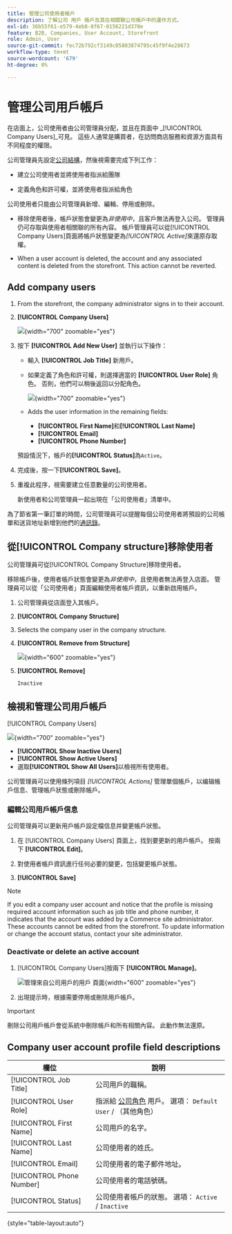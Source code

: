 ```yaml
---
title: 管理公司使用者帳戶
description: 了解公司 用戶 帳戶及其在相關聯公司帳戶中的運作方式。
exl-id: 36b55f61-e579-4eb8-8f67-0156221d378e
feature: B2B, Companies, User Account, Storefront
role: Admin, User
source-git-commit: fec72b792cf3149c05803874795c45f9f4e28673
workflow-type: tm+mt
source-wordcount: '679'
ht-degree: 0%

---
```


# 管理公司用戶帳戶

在店面上，公司使用者由公司管理員分配，並且在頁面中 _[!UICONTROL Company Users]_可見。 這些人通常是購買者，在訪問商店服務和資源方面具有不同程度的權限。

公司管理員先設定[公司結構](account-company-structure.md)，然後視需要完成下列工作：

- 建立公司使用者並將使用者指派給團隊

- 定義角色和許可權，並將使用者指派給角色

公司使用者只能由公司管理員新增、編輯、停用或刪除。

- 移除使用者後，帳戶狀態會變更為&#x200B;*非使用中*，且客戶無法再登入公司。 管理員仍可存取與使用者相關聯的所有內容。 帳戶管理員可以從[!UICONTROL Company Users]頁面將帳戶狀態變更為&#x200B;*[!UICONTROL Active]*&#x200B;來還原存取權。

- When a user account is deleted, the account and any associated content is deleted from the storefront. This action cannot be reverted.

## Add company users

1. From the storefront, the company administrator signs in to their account.

1. **[!UICONTROL Company Users]**

   ![](./assets/company-users-list-storefront.png){width="700" zoomable="yes"}

1. 按下 **[!UICONTROL Add New User]** 並執行以下操作：

   - 輸入 **[!UICONTROL Job Title]** 新用戶。

   - 如果定義了角色和許可權，則選擇適當的 **[!UICONTROL User Role]** 角色。 否則，他們可以稍後返回以分配角色。

     ![](./assets/company-structure-users-add.png){width="700" zoomable="yes"}

   - Adds the user information in the remaining fields:
      - **[!UICONTROL First Name]**&#x200B;和&#x200B;**[!UICONTROL Last Name]**
      - **[!UICONTROL Email]**
      - **[!UICONTROL Phone Number]**

   預設情況下，帳戶的&#x200B;**[!UICONTROL Status]**&#x200B;為`Active`。

1. 完成後，按一下&#x200B;**[!UICONTROL Save]**。

1. 重複此程序，視需要建立任意數量的公司使用者。

   新使用者和公司管理員一起出現在「公司使用者」清單中。

為了節省第一筆訂單的時間，公司管理員可以提醒每個公司使用者將預設的公司帳單和送貨地址新增到他們的[通訊錄](../customers/account-dashboard-address-book.md)。

## 從[!UICONTROL Company structure]移除使用者

公司管理員可從[!UICONTROL Company Structure]移除使用者。

移除帳戶後，使用者帳戶狀態會變更為&#x200B;*非使用中*，且使用者無法再登入店面。
管理員可以從「公司使用者」頁面編輯使用者帳戶資訊，以重新啟用帳戶。

1. 公司管理員從店面登入其帳戶。

1. **[!UICONTROL Company Structure]**

1. Selects the company user in the company structure.

1. **[!UICONTROL Remove from Structure]**

   ![](./assets/company-structure-delete-user.png){width="600" zoomable="yes"}

1. **[!UICONTROL Remove]**

   [](../customers/customers-all.md)`Inactive`

## 檢視和管理公司用戶帳戶

[!UICONTROL Company Users]

![](./assets/company-users-list-storefront.png){width="700" zoomable="yes"}

- **[!UICONTROL Show Inactive Users]**
- **[!UICONTROL Show Active Users]**
- 選取&#x200B;**[!UICONTROL Show All Users]**&#x200B;以檢視所有使用者。

公司管理員可以使用條列項目 *[!UICONTROL Actions]* 管理單個帳戶，以编辑帳戶信息、管理帳戶狀態或刪除帳戶。

### 編輯公司用戶帳戶信息

公司管理員可以更新用戶帳戶設定檔信息并變更帳戶狀態。

1. 在 [!UICONTROL Company Users] 頁面上，找到要更新的用戶帳戶。 按兩下 **[!UICONTROL Edit]**。

1. 對使用者帳戶資訊進行任何必要的變更，包括變更帳戶狀態。

1. **[!UICONTROL Save]**

>[!NOTE]
>
>If you edit a company user account and notice that the profile is missing required account information such as job title and phone number, it indicates that the account was added by a Commerce site administrator. These accounts cannot be edited from the storefront. To update information or change the account status, contact your site administrator.

### Deactivate or delete an active account

1. [!UICONTROL Company Users]按兩下 **[!UICONTROL Manage]**。

   ![管理來自公司用戶的用戶 頁面](./assets/company-users-manage-storefront.png){width="600" zoomable="yes"}

1. 出現提示時，根據需要停用或刪除用戶帳戶。

>[!IMPORTANT]
>
>刪除公司用戶帳戶會從系統中刪除帳戶和所有相關內容。 此動作無法還原。

## Company user account profile field descriptions

| 欄位 | 說明 |
|--------------|---------------|
| [!UICONTROL Job Title] | 公司用戶的職稱。 |
| [!UICONTROL User Role] | 指派給 [公司角色](account-company-roles-permissions.md) 用戶。 選項： `Default User` / （其他角色） |
| [!UICONTROL First Name] | 公司用戶的名字。 |
| [!UICONTROL Last Name] | 公司使用者的姓氏。 |
| [!UICONTROL Email] | 公司使用者的電子郵件地址。 |
| [!UICONTROL Phone Number] | 公司使用者的電話號碼。 |
| [!UICONTROL Status] | 公司使用者帳戶的狀態。 選項： `Active` / `Inactive` |

{style="table-layout:auto"}
